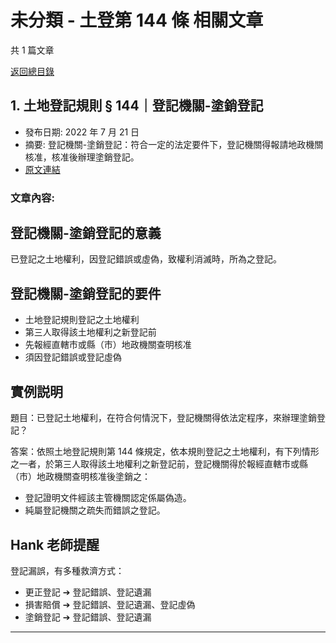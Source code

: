 # 未分類 - 土登第 144 條 相關文章

共 1 篇文章

[返回總目錄](00_總目錄.md)

## 1. 土地登記規則 § 144｜登記機關-塗銷登記

- 發布日期: 2022 年 7 月 21 日
- 摘要: 登記機關-塗銷登記：符合一定的法定要件下，登記機關得報請地政機關核准，核准後辦理塗銷登記。
- [原文連結](https://www.jasper-realestate.com/%e7%99%bb%e8%a8%98%e6%a9%9f%e9%97%9c-%e5%a1%97%e9%8a%b7%e7%99%bb%e8%a8%98/)

### 文章內容:

## 登記機關-塗銷登記的意義

已登記之土地權利，因登記錯誤或虛偽，致權利消滅時，所為之登記。

## 登記機關-塗銷登記的要件

- 土地登記規則登記之土地權利
- 第三人取得該土地權利之新登記前
- 先報經直轄市或縣（市）地政機關查明核准
- 須因登記錯誤或登記虛偽

## 實例説明

題目：已登記土地權利，在符合何情況下，登記機關得依法定程序，來辦理塗銷登記？

答案：依照土地登記規則第 144 條規定，依本規則登記之土地權利，有下列情形之一者，於第三人取得該土地權利之新登記前，登記機關得於報經直轄市或縣（市）地政機關查明核准後塗銷之：

- 登記證明文件經該主管機關認定係屬偽造。
- 純屬登記機關之疏失而錯誤之登記。

## Hank 老師提醒

登記漏誤，有多種救濟方式：

- 更正登記 ➔ 登記錯誤、登記遺漏
- 損害賠償 ➔ 登記錯誤、登記遺漏、登記虛偽
- 塗銷登記 ➔ 登記錯誤、登記遺漏

---

